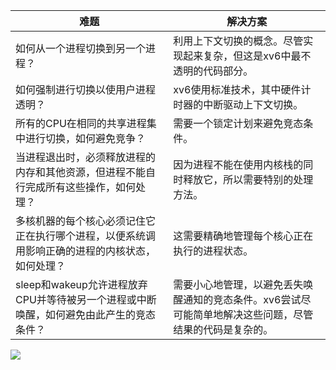 
| 难题 | 解决方案 |
| --- | --- |
| 如何从一个进程切换到另一个进程？ | 利用上下文切换的概念。尽管实现起来复杂，但这是xv6中最不透明的代码部分。 |
| 如何强制进行切换以使用户进程透明？ | xv6使用标准技术，其中硬件计时器的中断驱动上下文切换。 |
| 所有的CPU在相同的共享进程集中进行切换，如何避免竞争？ | 需要一个锁定计划来避免竞态条件。 |
| 当进程退出时，必须释放进程的内存和其他资源，但进程不能自行完成所有这些操作，如何处理？ | 因为进程不能在使用内核栈的同时释放它，所以需要特别的处理方法。 |
| 多核机器的每个核心必须记住它正在执行哪个进程，以便系统调用影响正确的进程的内核状态，如何处理？ | 这需要精确地管理每个核心正在执行的进程状态。 |
| sleep和wakeup允许进程放弃CPU并等待被另一个进程或中断唤醒，如何避免由此产生的竞态条件？ | 需要小心地管理，以避免丢失唤醒通知的竞态条件。xv6尝试尽可能简单地解决这些问题，尽管结果的代码是复杂的。 |

![](file:///C:\Users\BBD\AppData\Roaming\Tencent\Users\2513209473\QQ\WinTemp\RichOle\YSXS0LUMPWU920WYNLRZ_AX.png)